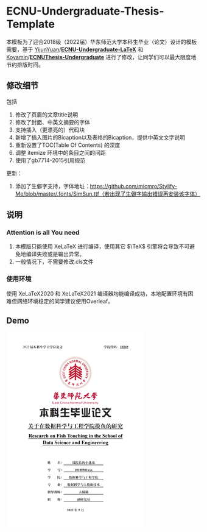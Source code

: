 # ECNU-Undergraduate-Thesis-Template
本模板为了迎合2018级（2022届）华东师范大学本科生毕业（论文）设计的模板需要，基于 [YijunYuan](https://github.com/YijunYuan)/**[ECNU-Undergraduate-LaTeX](https://github.com/YijunYuan/ECNU-Undergraduate-LaTeX)** 和 [Koyamin](https://github.com/Koyamin)/**[ECNUThesis-Undergraduate](https://github.com/Koyamin/ECNUThesis-Undergraduate)** 进行了修改，让同学们可以最大限度地节约排版时间。


## 修改细节

包括

1. 修改了页眉的文章title说明
2. 修改了封面、中英文摘要的字体
3. 支持插入（更漂亮的）代码块
4. 新增了插入图片的Bicaption以及表格的Bicaption，提供中英文文字说明
5. 重新设置了TOC(Table Of Contents) 的深度
6. 调整 itemize 环境中的条目之间的间距
7. 使用了gb7714-2015引用规范

更新：
1. 添加了生僻字支持，字体地址：https://github.com/micmro/Stylify-Me/blob/master/.fonts/SimSun.ttf（若出现了生僻字输出错误再安装该字体）

## 说明

### Attention is all You need

1. 本模版只能使用 XeLaTeX 进行编译，使用其它 $\TeX$ 引擎将会导致不可避免地编译失败或是输出异常。
2. 一般情况下，不需要修改.cls文件

### 使用环境

使用 XeLaTeX2020 和 XeLaTeX2021 编译器均能编译成功，本地配置环境有困难但网络环境稳定的同学建议使用Overleaf。


## Demo

<img src="static\cover.png" alt="cover" style="zoom:50%;" />
